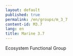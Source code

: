 ```yaml
---
layout: default
published: true
permalink: /en/groups/m_3_7
content-id: M3.7
lang: en
title: Marine 3.7
---
```


Ecosystem Functional Group
